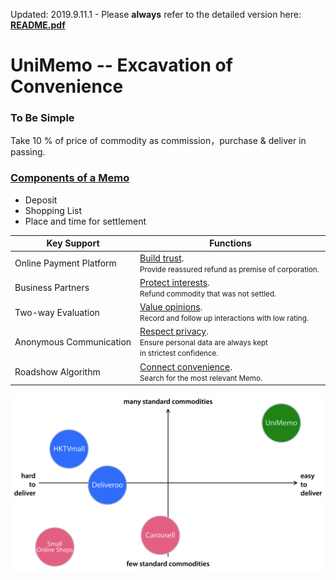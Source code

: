 Updated: 2019.9.11.1&nbsp;-&nbsp;Please <b>always</b> refer to the detailed version here: **[README.pdf](https://github.com/xemexpress/UniMemo/blob/master/exported/README/README.pdf)**

# UniMemo -- Excavation of Convenience

### To Be Simple

Take 10 % of price of commodity as commission，purchase & deliver in passing.

### <u>Components of a Memo</u>

- Deposit
- Shopping List
- Place and time for settlement

| Key Support                       | Functions                                                    |
| --------------------------------- | ------------------------------------------------------------ |
| Online&nbsp;Payment&nbsp;Platform | <u>Build trust</u>.<div><small>Provide reassured refund as premise of corporation.</small></div> |
| Business&nbsp;Partners            | <u>Protect interests</u>.<div><small>Refund commodity that was not settled.</small></div> |
| Two-way&nbsp;Evaluation           | <u>Value opinions</u>.<div><small>Record and follow up interactions with low rating.</small></div> |
| Anonymous&nbsp;Communication      | <u>Respect privacy</u>.<div><small>Ensure personal data are always kept in&nbsp;strictest&nbsp;confidence.</small></div> |
| Roadshow&nbsp;Algorithm           | <u>Connect convenience</u>.<div><small>Search for the most relevant Memo.</small></div> |

![Positioning](https://raw.githubusercontent.com/xemexpress/UniMemo/master/exported/README/Positioning.jpg)